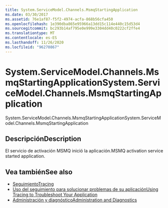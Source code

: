 ```yaml
---
title: System.ServiceModel.Channels.MsmqStartingApplication
ms.date: 03/30/2017
ms.assetid: 76e1af87-f5f2-4974-acfa-868b56cfa450
ms.openlocfilehash: 1e390dba865e95966a13dd15c114e440c15d53d4
ms.sourcegitcommit: bc293b14af795e0e999e3304dd40c0222cf2ffe4
ms.translationtype: MT
ms.contentlocale: es-ES
ms.lasthandoff: 11/26/2020
ms.locfileid: "96270867"
---
```

# <a name="systemservicemodelchannelsmsmqstartingapplication"></a><span data-ttu-id="f5bfa-102">System.ServiceModel.Channels.MsmqStartingApplication</span><span class="sxs-lookup"><span data-stu-id="f5bfa-102">System.ServiceModel.Channels.MsmqStartingApplication</span></span>

<span data-ttu-id="f5bfa-103">System.ServiceModel.Channels.MsmqStartingApplication</span><span class="sxs-lookup"><span data-stu-id="f5bfa-103">System.ServiceModel.Channels.MsmqStartingApplication</span></span>  
  
## <a name="description"></a><span data-ttu-id="f5bfa-104">Descripción</span><span class="sxs-lookup"><span data-stu-id="f5bfa-104">Description</span></span>  

 <span data-ttu-id="f5bfa-105">El servicio de activación MSMQ inició la aplicación.</span><span class="sxs-lookup"><span data-stu-id="f5bfa-105">MSMQ activation service started application.</span></span>  
  
## <a name="see-also"></a><span data-ttu-id="f5bfa-106">Vea también</span><span class="sxs-lookup"><span data-stu-id="f5bfa-106">See also</span></span>

- [<span data-ttu-id="f5bfa-107">Seguimiento</span><span class="sxs-lookup"><span data-stu-id="f5bfa-107">Tracing</span></span>](index.md)
- [<span data-ttu-id="f5bfa-108">Uso del seguimiento para solucionar problemas de su aplicación</span><span class="sxs-lookup"><span data-stu-id="f5bfa-108">Using Tracing to Troubleshoot Your Application</span></span>](using-tracing-to-troubleshoot-your-application.md)
- [<span data-ttu-id="f5bfa-109">Administración y diagnóstico</span><span class="sxs-lookup"><span data-stu-id="f5bfa-109">Administration and Diagnostics</span></span>](../index.md)
